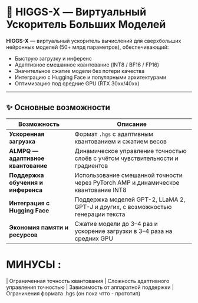 # 🚀 HIGGS-X — Виртуальный Ускоритель Больших Моделей

**HIGGS-X** — виртуальный ускоритель вычислений для сверхбольших нейронных моделей (50+ млрд параметров), обеспечивающий:

- Быструю загрузку и инференс  
- Адаптивное смешанное квантование (INT8 / BF16 / FP16)  
- Значительное сжатие модели без потери качества  
- Интеграцию с Hugging Face и популярными архитектурами  
- Оптимизацию под средние GPU (RTX 30xx/40xx)  

---

## ✨ Основные возможности

| Возможность                        | Описание                                                                                     |
|------------------------------------|----------------------------------------------------------------------------------------------|
| **Ускоренная загрузка**            | Формат `.hgs` с адаптивным квантованием и сжатием весов                                      |
| **ALMPQ — адаптивное квантование** | Динамическое управление точностью слоёв с учётом чувствительности и градиентов               |
| **Поддержка обучения и инференса** | Использование смешанной точности через PyTorch AMP и динамическое квантование INT8           |
| **Интеграция с Hugging Face**      | Поддержка моделей GPT-2, LLaMA 2, GPT-J и других, с возможностью генерации текста            |
| **Экономия памяти и ресурсов**     | Сжатие модели до 3–4 раз и ускорение загрузки в 3–4 раза на средних GPU                      |

# МИНУСЫ :

| Ограниченная точность квантования
| Сложность адаптивного управления точностью
| Зависимость от аппаратной поддержки
| Ограничения формата .hgs (он пока чтто - прототип)

